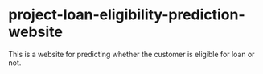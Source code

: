# project-loan-eligibility-prediction-website
This is a website for predicting whether the customer is eligible for loan or not.
